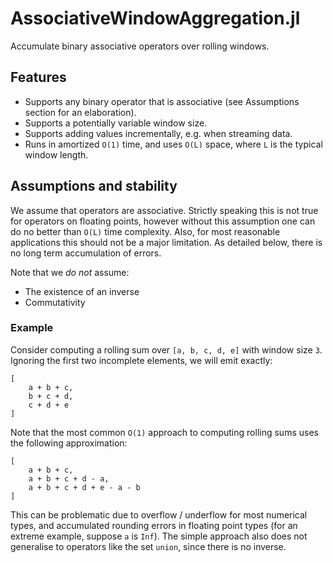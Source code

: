 # AssociativeWindowAggregation.jl

Accumulate binary associative operators over rolling windows.

## Features
- Supports any binary operator that is associative (see Assumptions section for an elaboration).
- Supports a potentially variable window size.
- Supports adding values incrementally, e.g. when streaming data.
- Runs in amortized `O(1)` time, and uses `O(L)` space, where `L` is the typical window length.

## Assumptions and stability
We assume that operators are associative.
Strictly speaking this is not true for operators on floating points, however without this assumption one can do no better than `O(L)` time complexity.
Also, for most reasonable applications this should not be a major limitation.
As detailed below, there is no long term accumulation of errors.

Note that we *do not* assume:
- The existence of an inverse
- Commutativity

### Example
Consider computing a rolling sum over `[a, b, c, d, e]` with window size `3`.
Ignoring the first two incomplete elements, we will emit exactly:
```
[
    a + b + c,
    b + c + d,
    c + d + e
]
```

Note that the most common `O(1)` approach to computing rolling sums uses the following approximation:
```
[
    a + b + c,
    a + b + c + d - a,
    a + b + c + d + e - a - b
]
```
This can be problematic due to overflow / underflow for most numerical types, and accumulated rounding errors in floating point types (for an extreme example, suppose `a` is `Inf`).
The simple approach also does not generalise to operators like the set `union`, since there is no inverse.

